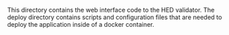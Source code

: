 This directory contains the web interface code to the HED validator. The deploy directory contains scripts and configuration files that are needed to deploy the application inside of a docker container.  
